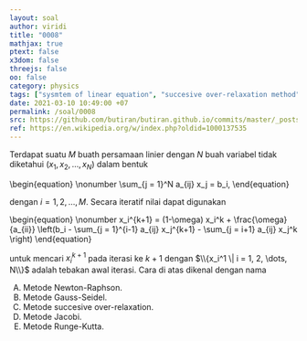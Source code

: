 ```yaml
---
layout: soal
author: viridi
title: "0008"
mathjax: true
ptext: false
x3dom: false
threejs: false
oo: false
category: physics
tags: ["sysmtem of linear equation", "succesive over-relaxation method", "iterative"]
date: 2021-03-10 10:49:00 +07
permalink: /soal/0008
src: https://github.com/butiran/butiran.github.io/commits/master/_posts/soal/00/2021-03-10-succesive-over-relaxation-method.md
ref: https://en.wikipedia.org/w/index.php?oldid=1000137535
---
```

Terdapat suatu $M$ buath persamaan linier dengan $N$ buah variabel tidak diketahui $(x_1, x_2, \dots, x_N)$ dalam bentuk

\begin{equation} \nonumber
\sum_{j = 1}^N a_{ij} x_j = b_i,
\end{equation}

dengan $i = 1, 2, \dots, M$. Secara iteratif nilai dapat digunakan

\begin{equation} \nonumber
x_i^{k+1} = (1-\omega) x_i^k + \frac{\omega}{a_{ii}}  \left(b_i - \sum_{j = 1}^{i-1} a_{ij} x_j^{k+1} - \sum_{j = i+1} a_{ij} x_j^k \right)
\end{equation}

untuk mencari $x_i^{k+1}$ pada iterasi ke $k+1$ dengan $\\{x_i^1 \| i = 1, 2, \dots, N\\}$ adalah tebakan awal iterasi. Cara di atas dikenal dengan nama

<ol type="A">
<li>Metode Newton-Raphson.
<li>Metode Gauss-Seidel.
<li>Metode succesive over-relaxation.
<li>Metode Jacobi.
<li>Metode Runge-Kutta.
